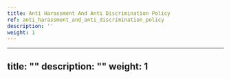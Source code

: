 ```yaml
---
title: Anti Harassment And Anti Discrimination Policy
ref: anti_harassment_and_anti_discrimination_policy
description: ''
weight: 1
---
```

---
title: ""
description: ""
weight: 1
---